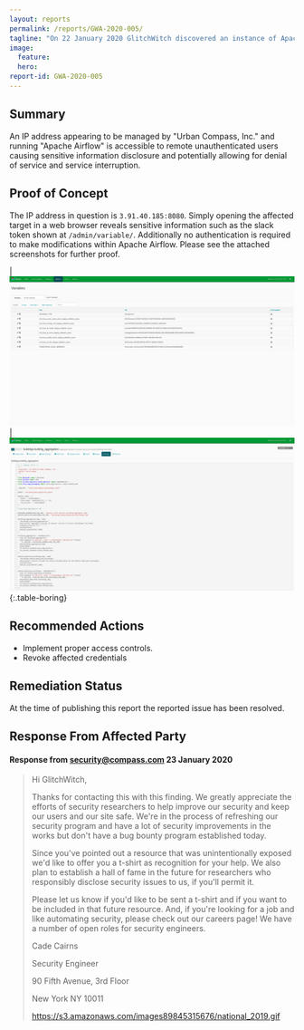 ```yaml
---
layout: reports
permalink: /reports/GWA-2020-005/
tagline: "On 22 January 2020 GlitchWitch discovered an instance of Apache Airflow that was missing authentication and disclosing sensitive information."
image:
  feature:
  hero:
report-id: GWA-2020-005
---
```


## Summary
An IP address appearing to be managed by "Urban Compass, Inc." and running "Apache Airflow" is accessible to remote unauthenticated users causing sensitive information disclosure and potentially allowing for denial of service and service interruption.

## Proof of Concept
The IP address in question is `3.91.40.185:8080`. Simply opening the affected target in a web browser reveals sensitive information such as the slack token shown at `/admin/variable/`. Additionally no authentication is required to make modifications within Apache Airflow.
Please see the attached screenshots for further proof.

| ![image tooltip here](/assets/img/sections/reports/2020/005/Screenshot_COMPASS-Airflow-Variables.png) |![image tooltip here](/assets/img/sections/reports/2020/005/Screenshot_COMPASS-Airflow-DAGs.png)
{:.table-boring}



## Recommended Actions
 - Implement proper access controls.
 - Revoke affected credentials

## Remediation Status
At the time of publishing this report the reported issue has been resolved.

## Response From Affected Party

#### Response from security@compass.com 23 January 2020

>Hi GlitchWitch,
>
>Thanks for contacting this with this finding. We greatly appreciate the efforts of security researchers to help improve our security and keep our users and our site safe. We're in the process of refreshing our security program and have a lot of security improvements in the works but don't have a bug bounty program established today.
>
>Since you've pointed out a resource that was unintentionally exposed we'd like to offer you a t-shirt as recognition for your help. We also plan to establish a hall of fame in the future for researchers who responsibly disclose security issues to us, if you'll permit it.
>
>Please let us know if you'd like to be sent a t-shirt and if you want to be included in that future resource. And, if you're looking for a job and like automating security, please check out our careers page! We have a number of open roles for security engineers.
>
>Cade Cairns
>
>Security Engineer‌
>
>90 Fifth Avenue, 3rd Floor
>
>New York NY 10011
>
>https://s3.amazonaws.com/images89845315676/national_2019.gif

